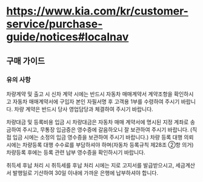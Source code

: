 # https://www.kia.com/kr/customer-service/purchase-guide/notices#localnav

## 구매 가이드

### 유의 사항

차량계약 및 출고 시
신차 계약 시에는 반드시 자동차 매매계약서 계약조항을 확인하시고 자동차 매매계약서에 구입자 본인 자필서명 후 고객용 1부를 수령하여 주시기 바랍니다.
차량 계약은 반드시 당사 영업담당과 체결하여 주시기 바랍니다.

차량대금 및 등록비용 입금 시
차량대금은 자동차 매매 계약서에 명시된 지정 계좌로 송금하여 주시고, 무통장 입금증은 영수증에 갈음하오니 잘 보관하여 주시기 바랍니다. (직접 입금 시에는 소정의 입금 영수증을 보관하여 주시기 바랍니다.)
차량 등록 대행 의뢰 시에는 차량등록 대행 수수료를 부담하셔야 하며(자동차 등록규칙 제28조 ②항 의거) 차량등록 후에는 등록 관련 납부 영수증을 확인하시기 바랍니다.

취득세 후납 처리 시
취득세를 후납 처리 시에는 지로 고지서를 발급받으시고, 세금계산서 발행일로 기산하여 30일 이내에 가까운 은행에 납부하셔야 합니다.